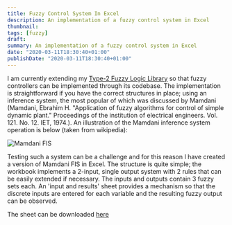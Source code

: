 ```yaml
---
title: Fuzzy Control System In Excel
description: An implementation of a fuzzy control system in Excel
thumbnail: 
tags: [fuzzy]
draft:
summary: An implementation of a fuzzy control system in Excel
date: "2020-03-11T18:30:40+01:00"
publishDate: "2020-03-11T18:30:40+01:00"
---
```


I am currently extending my [Type-2 Fuzzy Logic Library](/portfolio/type2fuzzylibrary/type2fuzzylibrary) so that  fuzzy controllers can be implemented through its codebase. The implementation is straightforward if you have the correct structures in place; using an inference system, the most popular of which was discussed by Mamdani (Mamdani, Ebrahim H. "Application of fuzzy algorithms for control of simple dynamic plant." Proceedings of the institution of electrical engineers. Vol. 121. No. 12. IET, 1974.). An illustration of the Mamdani inference system operation is below (taken from wikipedia):

![Mamdani FIS](/post/img/fuzzy_inference.jpg)

Testing such a system can be a challenge and for this reason I have created a version of Mamdani FIS in Excel. The structure is quite simple; the workbook implements a 2-input, single output system with 2 rules that can be easily extended if necessary. The inputs and outputs contain 3 fuzzy sets each. An 'input and results' sheet provides a mechanism so that the discrete inputs are entered for each variable and the resulting fuzzy output can be observed.

The sheet can be downloaded [here](/post/files/fuzzy_system.xlsx)